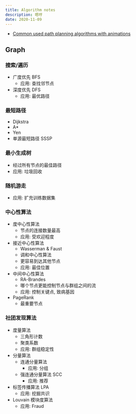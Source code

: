 ```yaml
---
title: Algorithm notes
description: 嗯哼
date: 2020-11-09
---
```


* [Common used path planning algorithms with animations](https://github.com/zhm-real/PathPlanning)

## Graph

### 搜索/遍历

* 广度优先 BFS
  - 应用: 查找邻节点
* 深度优先 DFS
  - 应用: 最优路径

### 最短路径

* Dijkstra
* A*
* Yen
* 单源最短路径 SSSP

### 最小生成树

* 经过所有节点的最佳路径
* 应用: 垃圾回收

### 随机游走

* 应用: 扩充训练数据集

### 中心性算法

* 度中心性算法
  - 节点的连接数量最高
  - 应用: 受欢迎程度
* 接近中心性算法
  - Wasserman & Faust
  - 调和中心性算法
  - 更容易到达其他节点
  - 应用: 最佳位置
* 中间中心性算法
  - RA-Brandes
  - 哪个节点更能控制节点与群组之间的流
  - 应用: 控制关键点, 致病基因
* PageRank
  - 最重要节点

### 社团发现算法

* 度量算法
  - 三角形计数
  - 聚类系数
  - 应用: 群组稳定性
* 分量算法
  - 连通分量算法
    * 应用: 分组
  - 强连通分量算法 SCC
    * 应用: 推荐
* 标签传播算法 LPA
  - 应用: 挖掘共识
* Louvain 模块度算法
  - 应用: Fraud
